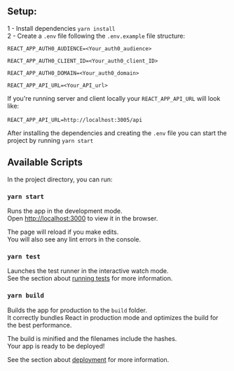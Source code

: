 ## Setup:
1 - Install dependencies `yarn install` <br>
2 - Create a `.env` file following the `.env.example` file structure:<br>

`REACT_APP_AUTH0_AUDIENCE=<Your_auth0_audience>`

`REACT_APP_AUTH0_CLIENT_ID=<Your_auth0_client_ID>`

`REACT_APP_AUTH0_DOMAIN=<Your_auth0_domain>`

`REACT_APP_API_URL=<Your_API_url>`

If you're running server and client locally your `REACT_APP_API_URL` will look like: <br>
<br>
```REACT_APP_API_URL=http://localhost:3005/api```

After installing the dependencies and creating the `.env` file  you can start the project by running `yarn start`


## Available Scripts

In the project directory, you can run:

### `yarn start`

Runs the app in the development mode.<br />
Open [http://localhost:3000](http://localhost:3000) to view it in the browser.

The page will reload if you make edits.<br />
You will also see any lint errors in the console.

### `yarn test`

Launches the test runner in the interactive watch mode.<br />
See the section about [running tests](https://facebook.github.io/create-react-app/docs/running-tests) for more information.

### `yarn build`

Builds the app for production to the `build` folder.<br />
It correctly bundles React in production mode and optimizes the build for the best performance.

The build is minified and the filenames include the hashes.<br />
Your app is ready to be deployed!

See the section about [deployment](https://facebook.github.io/create-react-app/docs/deployment) for more information.
